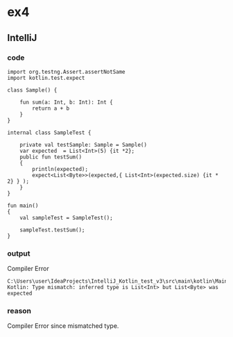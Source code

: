 # ex4
## IntelliJ
### code
    import org.testng.Assert.assertNotSame
    import kotlin.test.expect
    
    class Sample() {
    
        fun sum(a: Int, b: Int): Int {
            return a + b
        }
    }
    
    internal class SampleTest {
    
        private val testSample: Sample = Sample()
        var expected  = List<Int>(5) {it *2};
        public fun testSum()
        {
            println(expected);
            expect<List<Byte>>(expected,{ List<Int>(expected.size) {it * 2} } );
        }
    }
    
    fun main()
    {
        val sampleTest = SampleTest();
    
        sampleTest.testSum();
    }
### output
Compiler Error

    C:\Users\user\IdeaProjects\IntelliJ_Kotlin_test_v3\src\main\kotlin\Main.kt:18:28
    Kotlin: Type mismatch: inferred type is List<Int> but List<Byte> was expected

### reason
Compiler Error since mismatched type.
